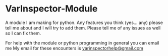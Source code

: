 # VarInspector-Module
A module I am making for python. Any features you think (yes... any) please tell me about and I will try to add them. Please tell me of any issues as well so I can fix them.

For help with the module or python programming in general you can email me
My email for these encounters is varinspectorhelp@gmail.com

